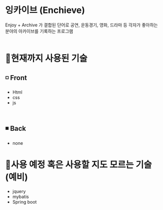 # 잉카이브 (Enchieve)
Enjoy + Archive 가 결합된 단어로 공연, 운동경기, 영화, 드라마 등 각자가 좋아하는 분야의 아카이브를 기록하는 프로그램 
<br><br>
 
# 🚩현재까지 사용된 기술
## ◽ Front
* Html
* css
* js
  

<br>

## ◾ Back  
* none

# 🚩사용 예정 혹은 사용할 지도 모르는 기술 (예비)
* jquery
* mybatis
* Spring boot
 
